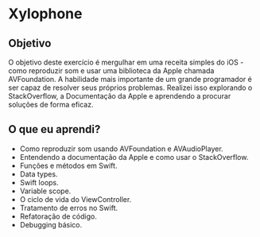 
# Xylophone

## Objetivo

O objetivo deste exercício é mergulhar em uma receita simples do iOS - como reproduzir som e usar uma biblioteca da Apple chamada AVFoundation. A habilidade mais importante de um grande programador é ser capaz de resolver seus próprios problemas. Realizei isso explorando o StackOverflow, a Documentação da Apple e aprendendo a procurar soluções de forma eficaz.


## O que eu aprendi?

* Como reproduzir som usando AVFoundation e AVAudioPlayer.
* Entendendo a documentação da Apple e como usar o StackOverflow.
* Funções e métodos em Swift.
* Data types.
* Swift loops.
* Variable scope.
* O ciclo de vida do ViewController.
* Tratamento de erros no Swift.
* Refatoração de código.
* Debugging básico.
